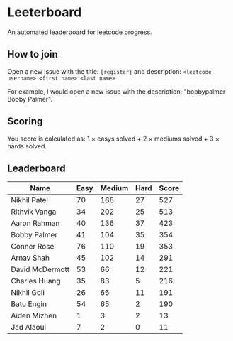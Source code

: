 # Leeterboard

An automated leaderboard for leetcode progress.

## How to join

Open a new issue with the title: `[register]` and description:
`<leetcode username> <first name> <last name>`

For example, I would open a new issue with the description: "bobbypalmer Bobby Palmer".

## Scoring

You score is calculated as:
1 $\times$ easys solved + 2 $\times$ mediums solved + 3 $\times$ hards solved.

## Leaderboard
| Name | Easy | Medium | Hard | Score |
| --- | --- | --- | --- | --- |
| Nikhil Patel | 70 | 188 | 27 | 527 |
| Rithvik Vanga | 34 | 202 | 25 | 513 |
| Aaron Rahman | 40 | 136 | 37 | 423 |
| Bobby Palmer | 41 | 104 | 35 | 354 |
| Conner Rose | 76 | 110 | 19 | 353 |
| Arnav Shah | 45 | 102 | 14 | 291 |
| David McDermott | 53 | 66 | 12 | 221 |
| Charles Huang | 35 | 83 | 5 | 216 |
| Nikhil Goli | 26 | 66 | 11 | 191 |
| Batu Engin | 54 | 65 | 2 | 190 |
| Aiden Mizhen | 1 | 3 | 2 | 13 |
| Jad Alaoui | 7 | 2 | 0 | 11 |
